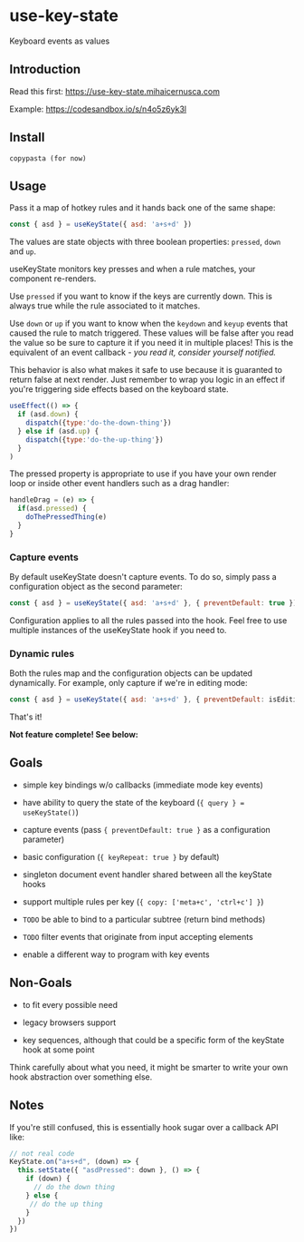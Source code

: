 use-key-state
========================

Keyboard events as values

Introduction
------------

Read this first: https://use-key-state.mihaicernusca.com

Example: https://codesandbox.io/s/n4o5z6yk3l

Install
-------

```text
copypasta (for now)
```

Usage
-----

Pass it a map of hotkey rules and it hands back one of the same shape:

```javascript
const { asd } = useKeyState({ asd: 'a+s+d' })
```

The values are state objects with three boolean properties: `pressed`, `down` and `up`.

useKeyState monitors key presses and when a rule matches, your component re-renders.

Use `pressed` if you want to know if the keys are currently down. This is always true while the rule associated to it matches.

Use `down` or `up` if you want to know when the `keydown` and `keyup` events that caused the rule to match triggered. These values will be false after you read the value so be sure to capture it if you need it in multiple places! This is the equivalent of an event callback - *you read it, consider yourself notified.*

This behavior is also what makes it safe to use because it is guaranted to return false at next render. Just remember to wrap you logic in an effect if you're triggering side effects based on the keyboard state.

```javascript
useEffect(() => {
  if (asd.down) {
    dispatch({type:'do-the-down-thing'})
  } else if (asd.up) {
    dispatch({type:'do-the-up-thing'})
  }
)
```

The pressed property is appropriate to use if you have your own render loop or inside other event handlers such as a drag handler:

```javascript
handleDrag = (e) => {
  if(asd.pressed) {
    doThePressedThing(e)
  }
}
```

### Capture events

By default useKeyState doesn't capture events. To do so, simply pass a configuration object as the second parameter:

```javascript
const { asd } = useKeyState({ asd: 'a+s+d' }, { preventDefault: true })
```

Configuration applies to all the rules passed into the hook. Feel free to use multiple instances of the useKeyState hook if you need to. 

### Dynamic rules

Both the rules map and the configuration objects can be updated dynamically. For example, only capture if we're in editing mode:

```javascript
const { asd } = useKeyState({ asd: 'a+s+d' }, { preventDefault: isEditing })
```

That's it!

**Not feature complete! See below:**

Goals
--------

- simple key bindings w/o callbacks (immediate mode key events)

- have ability to query the state of the keyboard (`{ query } = useKeyState()`)

- capture events (pass `{ preventDefault: true }` as a configuration parameter)

- basic configuration (`{ keyRepeat: true }` by default)

- singleton document event handler shared between all the keyState hooks

- support multiple rules per key (`{ copy: ['meta+c', 'ctrl+c'] }`)

- `TODO` be able to bind to a particular subtree (return bind methods)

- `TODO` filter events that originate from input accepting elements

- enable a different way to program with key events

Non-Goals
--------

- to fit every possible need

- legacy browsers support

- key sequences, although that could be a specific form of the keyState hook at some point


Think carefully about what you need, it might be smarter to write your own hook abstraction over something else.

Notes
-----------

If you're still confused, this is essentially hook sugar over a callback API like: 

```javascript
// not real code
KeyState.on("a+s+d", (down) => {
  this.setState({ "asdPressed": down }, () => {
    if (down) {
      // do the down thing
    } else {
     // do the up thing
    }
  })
})
```
